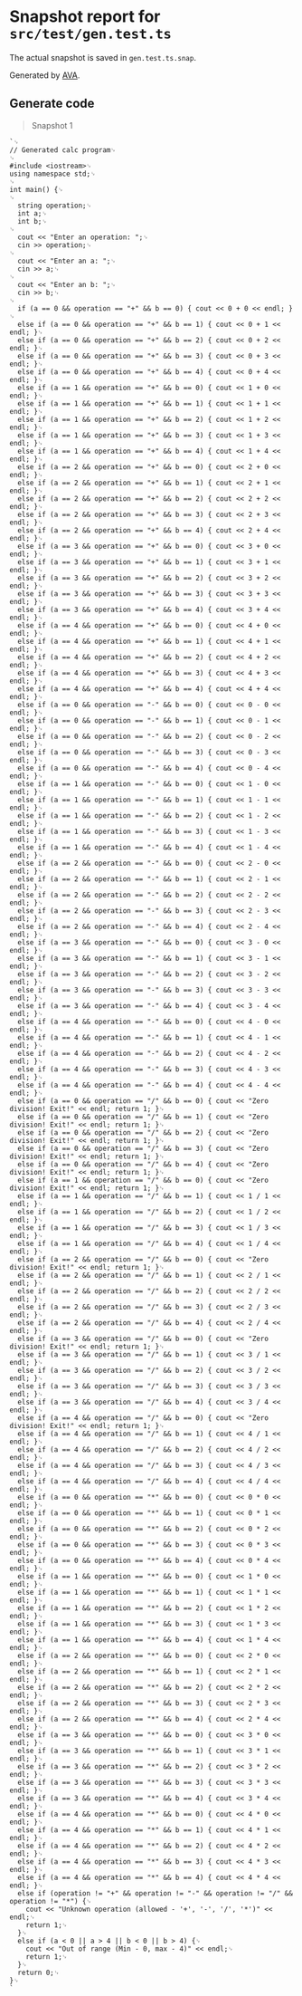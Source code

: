 # Snapshot report for `src/test/gen.test.ts`

The actual snapshot is saved in `gen.test.ts.snap`.

Generated by [AVA](https://avajs.dev).

## Generate code

> Snapshot 1

    `␊
    // Generated calc program␊
    ␊
    #include <iostream>␊
    using namespace std;␊
    ␊
    int main() {␊
    ␊
      string operation;␊
      int a;␊
      int b;␊
    ␊
      cout << "Enter an operation: ";␊
      cin >> operation;␊
    ␊
      cout << "Enter an a: ";␊
      cin >> a;␊
    ␊
      cout << "Enter an b: ";␊
      cin >> b;␊
    ␊
      if (a == 0 && operation == "+" && b == 0) { cout << 0 + 0 << endl; }␊
      else if (a == 0 && operation == "+" && b == 1) { cout << 0 + 1 << endl; }␊
      else if (a == 0 && operation == "+" && b == 2) { cout << 0 + 2 << endl; }␊
      else if (a == 0 && operation == "+" && b == 3) { cout << 0 + 3 << endl; }␊
      else if (a == 0 && operation == "+" && b == 4) { cout << 0 + 4 << endl; }␊
      else if (a == 1 && operation == "+" && b == 0) { cout << 1 + 0 << endl; }␊
      else if (a == 1 && operation == "+" && b == 1) { cout << 1 + 1 << endl; }␊
      else if (a == 1 && operation == "+" && b == 2) { cout << 1 + 2 << endl; }␊
      else if (a == 1 && operation == "+" && b == 3) { cout << 1 + 3 << endl; }␊
      else if (a == 1 && operation == "+" && b == 4) { cout << 1 + 4 << endl; }␊
      else if (a == 2 && operation == "+" && b == 0) { cout << 2 + 0 << endl; }␊
      else if (a == 2 && operation == "+" && b == 1) { cout << 2 + 1 << endl; }␊
      else if (a == 2 && operation == "+" && b == 2) { cout << 2 + 2 << endl; }␊
      else if (a == 2 && operation == "+" && b == 3) { cout << 2 + 3 << endl; }␊
      else if (a == 2 && operation == "+" && b == 4) { cout << 2 + 4 << endl; }␊
      else if (a == 3 && operation == "+" && b == 0) { cout << 3 + 0 << endl; }␊
      else if (a == 3 && operation == "+" && b == 1) { cout << 3 + 1 << endl; }␊
      else if (a == 3 && operation == "+" && b == 2) { cout << 3 + 2 << endl; }␊
      else if (a == 3 && operation == "+" && b == 3) { cout << 3 + 3 << endl; }␊
      else if (a == 3 && operation == "+" && b == 4) { cout << 3 + 4 << endl; }␊
      else if (a == 4 && operation == "+" && b == 0) { cout << 4 + 0 << endl; }␊
      else if (a == 4 && operation == "+" && b == 1) { cout << 4 + 1 << endl; }␊
      else if (a == 4 && operation == "+" && b == 2) { cout << 4 + 2 << endl; }␊
      else if (a == 4 && operation == "+" && b == 3) { cout << 4 + 3 << endl; }␊
      else if (a == 4 && operation == "+" && b == 4) { cout << 4 + 4 << endl; }␊
      else if (a == 0 && operation == "-" && b == 0) { cout << 0 - 0 << endl; }␊
      else if (a == 0 && operation == "-" && b == 1) { cout << 0 - 1 << endl; }␊
      else if (a == 0 && operation == "-" && b == 2) { cout << 0 - 2 << endl; }␊
      else if (a == 0 && operation == "-" && b == 3) { cout << 0 - 3 << endl; }␊
      else if (a == 0 && operation == "-" && b == 4) { cout << 0 - 4 << endl; }␊
      else if (a == 1 && operation == "-" && b == 0) { cout << 1 - 0 << endl; }␊
      else if (a == 1 && operation == "-" && b == 1) { cout << 1 - 1 << endl; }␊
      else if (a == 1 && operation == "-" && b == 2) { cout << 1 - 2 << endl; }␊
      else if (a == 1 && operation == "-" && b == 3) { cout << 1 - 3 << endl; }␊
      else if (a == 1 && operation == "-" && b == 4) { cout << 1 - 4 << endl; }␊
      else if (a == 2 && operation == "-" && b == 0) { cout << 2 - 0 << endl; }␊
      else if (a == 2 && operation == "-" && b == 1) { cout << 2 - 1 << endl; }␊
      else if (a == 2 && operation == "-" && b == 2) { cout << 2 - 2 << endl; }␊
      else if (a == 2 && operation == "-" && b == 3) { cout << 2 - 3 << endl; }␊
      else if (a == 2 && operation == "-" && b == 4) { cout << 2 - 4 << endl; }␊
      else if (a == 3 && operation == "-" && b == 0) { cout << 3 - 0 << endl; }␊
      else if (a == 3 && operation == "-" && b == 1) { cout << 3 - 1 << endl; }␊
      else if (a == 3 && operation == "-" && b == 2) { cout << 3 - 2 << endl; }␊
      else if (a == 3 && operation == "-" && b == 3) { cout << 3 - 3 << endl; }␊
      else if (a == 3 && operation == "-" && b == 4) { cout << 3 - 4 << endl; }␊
      else if (a == 4 && operation == "-" && b == 0) { cout << 4 - 0 << endl; }␊
      else if (a == 4 && operation == "-" && b == 1) { cout << 4 - 1 << endl; }␊
      else if (a == 4 && operation == "-" && b == 2) { cout << 4 - 2 << endl; }␊
      else if (a == 4 && operation == "-" && b == 3) { cout << 4 - 3 << endl; }␊
      else if (a == 4 && operation == "-" && b == 4) { cout << 4 - 4 << endl; }␊
      else if (a == 0 && operation == "/" && b == 0) { cout << "Zero division! Exit!" << endl; return 1; }␊
      else if (a == 0 && operation == "/" && b == 1) { cout << "Zero division! Exit!" << endl; return 1; }␊
      else if (a == 0 && operation == "/" && b == 2) { cout << "Zero division! Exit!" << endl; return 1; }␊
      else if (a == 0 && operation == "/" && b == 3) { cout << "Zero division! Exit!" << endl; return 1; }␊
      else if (a == 0 && operation == "/" && b == 4) { cout << "Zero division! Exit!" << endl; return 1; }␊
      else if (a == 1 && operation == "/" && b == 0) { cout << "Zero division! Exit!" << endl; return 1; }␊
      else if (a == 1 && operation == "/" && b == 1) { cout << 1 / 1 << endl; }␊
      else if (a == 1 && operation == "/" && b == 2) { cout << 1 / 2 << endl; }␊
      else if (a == 1 && operation == "/" && b == 3) { cout << 1 / 3 << endl; }␊
      else if (a == 1 && operation == "/" && b == 4) { cout << 1 / 4 << endl; }␊
      else if (a == 2 && operation == "/" && b == 0) { cout << "Zero division! Exit!" << endl; return 1; }␊
      else if (a == 2 && operation == "/" && b == 1) { cout << 2 / 1 << endl; }␊
      else if (a == 2 && operation == "/" && b == 2) { cout << 2 / 2 << endl; }␊
      else if (a == 2 && operation == "/" && b == 3) { cout << 2 / 3 << endl; }␊
      else if (a == 2 && operation == "/" && b == 4) { cout << 2 / 4 << endl; }␊
      else if (a == 3 && operation == "/" && b == 0) { cout << "Zero division! Exit!" << endl; return 1; }␊
      else if (a == 3 && operation == "/" && b == 1) { cout << 3 / 1 << endl; }␊
      else if (a == 3 && operation == "/" && b == 2) { cout << 3 / 2 << endl; }␊
      else if (a == 3 && operation == "/" && b == 3) { cout << 3 / 3 << endl; }␊
      else if (a == 3 && operation == "/" && b == 4) { cout << 3 / 4 << endl; }␊
      else if (a == 4 && operation == "/" && b == 0) { cout << "Zero division! Exit!" << endl; return 1; }␊
      else if (a == 4 && operation == "/" && b == 1) { cout << 4 / 1 << endl; }␊
      else if (a == 4 && operation == "/" && b == 2) { cout << 4 / 2 << endl; }␊
      else if (a == 4 && operation == "/" && b == 3) { cout << 4 / 3 << endl; }␊
      else if (a == 4 && operation == "/" && b == 4) { cout << 4 / 4 << endl; }␊
      else if (a == 0 && operation == "*" && b == 0) { cout << 0 * 0 << endl; }␊
      else if (a == 0 && operation == "*" && b == 1) { cout << 0 * 1 << endl; }␊
      else if (a == 0 && operation == "*" && b == 2) { cout << 0 * 2 << endl; }␊
      else if (a == 0 && operation == "*" && b == 3) { cout << 0 * 3 << endl; }␊
      else if (a == 0 && operation == "*" && b == 4) { cout << 0 * 4 << endl; }␊
      else if (a == 1 && operation == "*" && b == 0) { cout << 1 * 0 << endl; }␊
      else if (a == 1 && operation == "*" && b == 1) { cout << 1 * 1 << endl; }␊
      else if (a == 1 && operation == "*" && b == 2) { cout << 1 * 2 << endl; }␊
      else if (a == 1 && operation == "*" && b == 3) { cout << 1 * 3 << endl; }␊
      else if (a == 1 && operation == "*" && b == 4) { cout << 1 * 4 << endl; }␊
      else if (a == 2 && operation == "*" && b == 0) { cout << 2 * 0 << endl; }␊
      else if (a == 2 && operation == "*" && b == 1) { cout << 2 * 1 << endl; }␊
      else if (a == 2 && operation == "*" && b == 2) { cout << 2 * 2 << endl; }␊
      else if (a == 2 && operation == "*" && b == 3) { cout << 2 * 3 << endl; }␊
      else if (a == 2 && operation == "*" && b == 4) { cout << 2 * 4 << endl; }␊
      else if (a == 3 && operation == "*" && b == 0) { cout << 3 * 0 << endl; }␊
      else if (a == 3 && operation == "*" && b == 1) { cout << 3 * 1 << endl; }␊
      else if (a == 3 && operation == "*" && b == 2) { cout << 3 * 2 << endl; }␊
      else if (a == 3 && operation == "*" && b == 3) { cout << 3 * 3 << endl; }␊
      else if (a == 3 && operation == "*" && b == 4) { cout << 3 * 4 << endl; }␊
      else if (a == 4 && operation == "*" && b == 0) { cout << 4 * 0 << endl; }␊
      else if (a == 4 && operation == "*" && b == 1) { cout << 4 * 1 << endl; }␊
      else if (a == 4 && operation == "*" && b == 2) { cout << 4 * 2 << endl; }␊
      else if (a == 4 && operation == "*" && b == 3) { cout << 4 * 3 << endl; }␊
      else if (a == 4 && operation == "*" && b == 4) { cout << 4 * 4 << endl; }␊
      else if (operation != "+" && operation != "-" && operation != "/" && operation != "*") {␊
        cout << "Unknown operation (allowed - '+', '-', '/', '*')" << endl;␊
        return 1;␊
      }␊
      else if (a < 0 || a > 4 || b < 0 || b > 4) {␊
        cout << "Out of range (Min - 0, max - 4)" << endl;␊
        return 1;␊
      }␊
      return 0;␊
    }␊
    `
